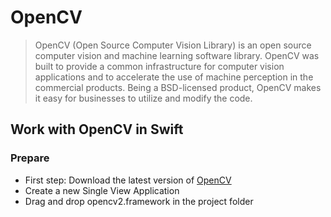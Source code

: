# OpenCV

> OpenCV (Open Source Computer Vision Library) is an open source computer vision and machine learning software library. OpenCV was built to provide a common infrastructure for computer vision applications and to accelerate the use of machine perception in the commercial products. Being a BSD-licensed product, OpenCV makes it easy for businesses to utilize and modify the code.

## Work with OpenCV in Swift
### Prepare
- First step: Download the latest version of [OpenCV](https://opencv.org/releases/) 
- Create a new Single View Application
- Drag and drop opencv2.framework in the project folder

[comment]: <> (Include picture of project hierarchy here)


